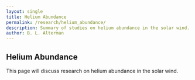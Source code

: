 ```yaml
---
layout: single
title: Helium Abundance
permalink: /research/helium_abundance/
description: Summary of studies on helium abundance in the solar wind.
author: B. L. Alterman
---
```


## Helium Abundance

This page will discuss research on helium abundance in the solar wind.
